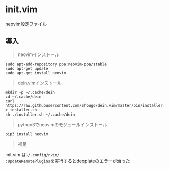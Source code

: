 # init.vim
neovim設定ファイル
## 導入

>neovimインストール
```
sudo apt-add-repository ppa:neovim-ppa/stable
sudo apt-get update
sudo apt-get install neovim
```
>dein.vimインストール
```
mkdir -p ~/.cache/dein
cd ~/.cache/dein
curl https://raw.githubusercontent.com/Shougo/dein.vim/master/bin/installer.sh > installer.sh
sh ./installer.sh ~/.cache/dein
```
>python3でneovimのモジュールインストール
```
pip3 install neovim
```
>補足

init.vim は`~/.config/nvim/`  
`:UpdateRemotePlugins`を実行するとdeoplateのエラーが治った
